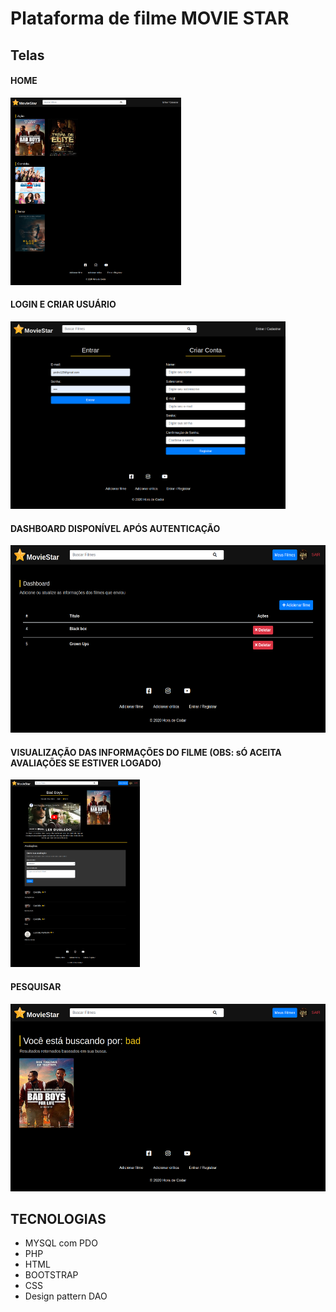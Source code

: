 # Plataforma de filme MOVIE STAR

## Telas

#### HOME

<img src="./docs/img-home.png" height="300" /> <br />

#### LOGIN E CRIAR USUÁRIO

<img src="./docs/img-authentication.png" height="300" /> <br />

#### DASHBOARD DISPONÍVEL APÓS AUTENTICAÇÃO

<img src="./docs/img-dashboard.png" height="300" /> <br />

#### VISUALIZAÇÃO DAS INFORMAÇÕES DO FILME (OBS: sÓ ACEITA AVALIAÇÕES SE ESTIVER LOGADO)

<img src="./docs/img-view-movie.png" height="300" /> <br />

#### PESQUISAR

<img src="./docs/img-search.png" height="300" /> <br />

## TECNOLOGIAS

- MYSQL com PDO
- PHP
- HTML
- BOOTSTRAP
- CSS
- Design pattern DAO
